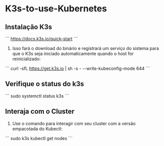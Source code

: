 # K3s-to-use-Kubernetes

## Instalação K3s

´´´
https://docs.k3s.io/quick-start
´´´

1. Isso fará o download do binário e registrará um serviço do sistema para que o K3s seja iniciado automaticamente quando o host for reinicializado:

´´´
curl -sfL https://get.k3s.io | sh -s - --write-kubeconfig-mode 644
´´´

## Verifique o status do k3s

´´´
sudo systemctl status k3s
´´´

## Interaja com o Cluster

1. Use o comando para interagir com seu cluster com a versão empacotada do Kubectl:


´´´
 sudo k3s kubectl get nodes
´´´
